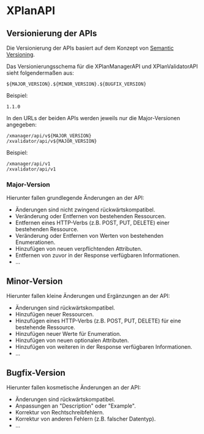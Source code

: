 # XPlanAPI

## Versionierung der APIs

Die Versionierung der APIs basiert auf dem Konzept von [Semantic Versioning](https://semver.org/).

Das Versionierungsschema für die XPlanManagerAPI und XPlanValidatorAPI sieht folgendermaßen aus:

    ${MAJOR_VERSION}.${MINOR_VERSION}.${BUGFIX_VERSION}

Beispiel:

    1.1.0

In den URLs der beiden APIs werden jeweils nur die Major-Versionen angegeben:

    /xmanager/api/v${MAJOR_VERSION}
    /xvalidator/api/v${MAJOR_VERSION}

Beispiel:

    /xmanager/api/v1
    /xvalidator/api/v1

### Major-Version

Hierunter fallen grundlegende Änderungen an der API:

- Änderungen sind nicht zwingend rückwärtskompatibel.
- Veränderung oder Entfernen von bestehenden Ressourcen.
- Entfernen eines HTTP-Verbs (z.B. POST, PUT, DELETE) einer bestehenden Ressource.
- Veränderung oder Entfernen von Werten von bestehenden Enumerationen.
- Hinzufügen von neuen verpflichtenden Attributen.
- Entfernen von zuvor in der Response verfügbaren Informationen.
- ...

## Minor-Version

Hierunter fallen kleine Änderungen und Ergänzungen an der API:

- Änderungen sind rückwärtskompatibel.
- Hinzufügen neuer Ressourcen.
- Hinzufügen eines HTTP-Verbs (z.B. POST, PUT, DELETE) für eine bestehende Ressource.
- Hinzufügen neuer Werte für Enumeration.
- Hinzufügen von neuen optionalen Attributen.
- Hinzufügen von weiteren in der Response verfügbaren Informationen.
- ...

## Bugfix-Version

Hierunter fallen kosmetische Änderungen an der API:

- Änderungen sind rückwärtskompatibel.
- Anpassungen an "Description" oder "Example".
- Korrektur von Rechtschreibfehlern.
- Korrektur von anderen Fehlern (z.B. falscher Datentyp).
- ...
